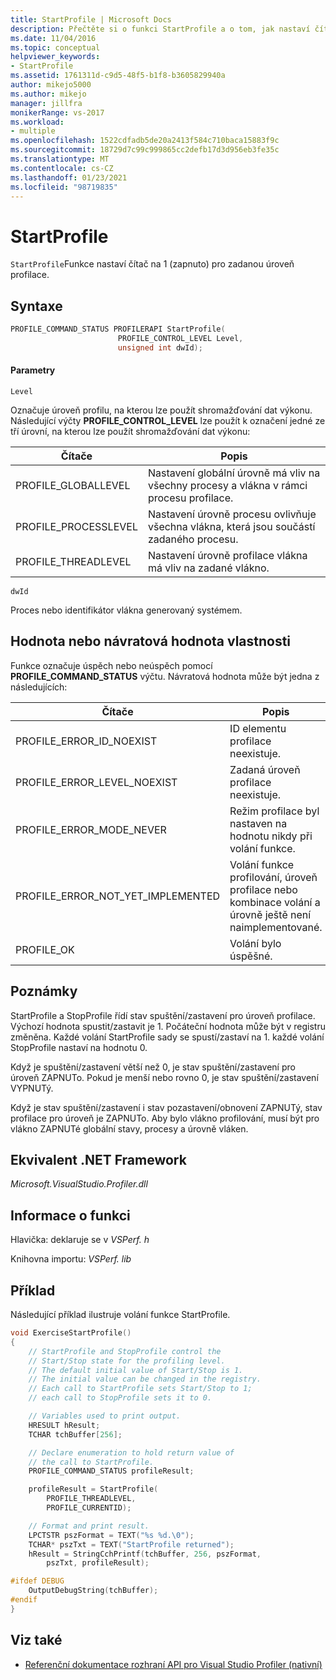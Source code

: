 ```yaml
---
title: StartProfile | Microsoft Docs
description: Přečtěte si o funkci StartProfile a o tom, jak nastaví čítač na 1 (zapnuto) pro zadanou úroveň profilace.
ms.date: 11/04/2016
ms.topic: conceptual
helpviewer_keywords:
- StartProfile
ms.assetid: 1761311d-c9d5-48f5-b1f8-b3605829940a
author: mikejo5000
ms.author: mikejo
manager: jillfra
monikerRange: vs-2017
ms.workload:
- multiple
ms.openlocfilehash: 1522cdfadb5de20a2413f584c710baca15883f9c
ms.sourcegitcommit: 18729d7c99c999865cc2defb17d3d956eb3fe35c
ms.translationtype: MT
ms.contentlocale: cs-CZ
ms.lasthandoff: 01/23/2021
ms.locfileid: "98719835"
---
```

# <a name="startprofile"></a>StartProfile
`StartProfile`Funkce nastaví čítač na 1 (zapnuto) pro zadanou úroveň profilace.

## <a name="syntax"></a>Syntaxe

```cpp
PROFILE_COMMAND_STATUS PROFILERAPI StartProfile(
                        PROFILE_CONTROL_LEVEL Level,
                        unsigned int dwId);
```

#### <a name="parameters"></a>Parametry
 `Level`

 Označuje úroveň profilu, na kterou lze použít shromažďování dat výkonu. Následující výčty **PROFILE_CONTROL_LEVEL** lze použít k označení jedné ze tří úrovní, na kterou lze použít shromažďování dat výkonu:

|Čítače|Popis|
|----------------|-----------------|
|PROFILE_GLOBALLEVEL|Nastavení globální úrovně má vliv na všechny procesy a vlákna v rámci procesu profilace.|
|PROFILE_PROCESSLEVEL|Nastavení úrovně procesu ovlivňuje všechna vlákna, která jsou součástí zadaného procesu.|
|PROFILE_THREADLEVEL|Nastavení úrovně profilace vlákna má vliv na zadané vlákno.|

 `dwId`

 Proces nebo identifikátor vlákna generovaný systémem.

## <a name="property-valuereturn-value"></a>Hodnota nebo návratová hodnota vlastnosti
 Funkce označuje úspěch nebo neúspěch pomocí **PROFILE_COMMAND_STATUS** výčtu. Návratová hodnota může být jedna z následujících:

|Čítače|Popis|
|----------------|-----------------|
|PROFILE_ERROR_ID_NOEXIST|ID elementu profilace neexistuje.|
|PROFILE_ERROR_LEVEL_NOEXIST|Zadaná úroveň profilace neexistuje.|
|PROFILE_ERROR_MODE_NEVER|Režim profilace byl nastaven na hodnotu nikdy při volání funkce.|
|PROFILE_ERROR_NOT_YET_IMPLEMENTED|Volání funkce profilování, úroveň profilace nebo kombinace volání a úrovně ještě není naimplementované.|
|PROFILE_OK|Volání bylo úspěšné.|

## <a name="remarks"></a>Poznámky
 StartProfile a StopProfile řídí stav spuštění/zastavení pro úroveň profilace. Výchozí hodnota spustit/zastavit je 1. Počáteční hodnota může být v registru změněna. Každé volání StartProfile sady se spustí/zastaví na 1. každé volání StopProfile nastaví na hodnotu 0.

 Když je spuštění/zastavení větší než 0, je stav spuštění/zastavení pro úroveň ZAPNUTo. Pokud je menší nebo rovno 0, je stav spuštění/zastavení VYPNUTý.

 Když je stav spuštění/zastavení i stav pozastavení/obnovení ZAPNUTý, stav profilace pro úroveň je ZAPNUTo. Aby bylo vlákno profilování, musí být pro vlákno ZAPNUTé globální stavy, procesy a úrovně vláken.

## <a name="net-framework-equivalent"></a>Ekvivalent .NET Framework
 *Microsoft.VisualStudio.Profiler.dll*

## <a name="function-information"></a>Informace o funkci
 Hlavička: deklaruje se v *VSPerf. h*

 Knihovna importu: *VSPerf. lib*

## <a name="example"></a>Příklad
 Následující příklad ilustruje volání funkce StartProfile.

```cpp
void ExerciseStartProfile()
{
    // StartProfile and StopProfile control the
    // Start/Stop state for the profiling level.
    // The default initial value of Start/Stop is 1.
    // The initial value can be changed in the registry.
    // Each call to StartProfile sets Start/Stop to 1;
    // each call to StopProfile sets it to 0.

    // Variables used to print output.
    HRESULT hResult;
    TCHAR tchBuffer[256];

    // Declare enumeration to hold return value of
    // the call to StartProfile.
    PROFILE_COMMAND_STATUS profileResult;

    profileResult = StartProfile(
        PROFILE_THREADLEVEL,
        PROFILE_CURRENTID);

    // Format and print result.
    LPCTSTR pszFormat = TEXT("%s %d.\0");
    TCHAR* pszTxt = TEXT("StartProfile returned");
    hResult = StringCchPrintf(tchBuffer, 256, pszFormat,
        pszTxt, profileResult);

#ifdef DEBUG
    OutputDebugString(tchBuffer);
#endif
}
```

## <a name="see-also"></a>Viz také
- [Referenční dokumentace rozhraní API pro Visual Studio Profiler (nativní)](../profiling/visual-studio-profiler-api-reference-native.md)
